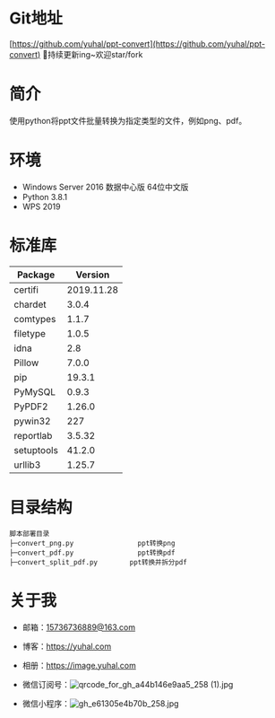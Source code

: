 # Git地址
[https://github.com/yuhal/ppt-convert](https://github.com/yuhal/ppt-convert)
🐰持续更新ing~欢迎star/fork

# 简介
使用python将ppt文件批量转换为指定类型的文件，例如png、pdf。

# 环境
- Windows Server  2016 数据中心版 64位中文版
- Python 3.8.1
- WPS 2019

# 标准库
|Package   |Version   |
| ------------ | ------------ |
|certifi    |2019.11.28
|chardet    |3.0.4
|comtypes   |1.1.7
|filetype   |1.0.5
|idna       |2.8
|Pillow     |7.0.0
|pip        |19.3.1
|PyMySQL    |0.9.3
|PyPDF2     |1.26.0
|pywin32    |227
|reportlab  |3.5.32
|setuptools |41.2.0
|urllib3    |1.25.7

# 目录结构
```
脚本部署目录
├─convert_png.py                ppt转换png
├─convert_pdf.py                ppt转换pdf
├─convert_split_pdf.py        ppt转换并拆分pdf
```

# 关于我
- 邮箱：15736736889@163.com
- 博客：https://yuhal.com
- 相册：https://image.yuhal.com
- 微信订阅号：![qrcode_for_gh_a44b146e9aa5_258 (1).jpg](https://upload-images.jianshu.io/upload_images/15325592-a386599c3e3fe4b8.jpg?imageMogr2/auto-orient/strip%7CimageView2/2/w/1240)

- 微信小程序：![gh_e61305e4b70b_258.jpg](https://upload-images.jianshu.io/upload_images/15325592-e3f8e867c427ac54.jpg?imageMogr2/auto-orient/strip%7CimageView2/2/w/1240)


